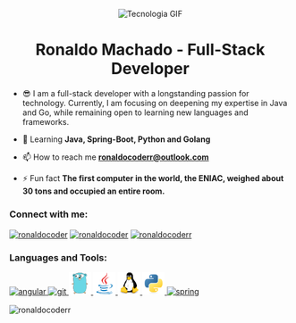 <p align="center">
  <img src="https://i.giphy.com/media/v1.Y2lkPTc5MGI3NjExcmI5MmRpNHJ0am5zdjdjc3Zkczl2YXZ5c2o2a3pxZHNlcHR6NHZsaCZlcD12MV9pbnRlcm5hbF9naWZfYnlfaWQmY3Q9Zw/xUPGcEliCc7bETyfO8/giphy.gif" alt="Tecnologia GIF">
</p>

<h1 align="center"> Ronaldo Machado - Full-Stack Developer</h1>

- 😎 I am a full-stack developer with a longstanding passion for technology. Currently, I am focusing on deepening my expertise in Java and Go, while remaining open to learning new languages and frameworks.
- 🌱 Learning **Java, Spring-Boot, Python and Golang**

- 📫 How to reach me **ronaldocoderr@outlook.com** 

- ⚡ Fun fact **The first computer in the world, the ENIAC, weighed about 30 tons and occupied an entire room.**

<h3 align="left">Connect with me:</h3>
<p align="left">
<a href="https://twitter.com/ronaldocoder" target="blank"><img align="center" src="https://raw.githubusercontent.com/rahuldkjain/github-profile-readme-generator/master/src/images/icons/Social/twitter.svg" alt="ronaldocoder" height="30" width="40" /></a>
<a href="https://linkedin.com/in/ronaldocoder" target="blank"><img align="center" src="https://raw.githubusercontent.com/rahuldkjain/github-profile-readme-generator/master/src/images/icons/Social/linked-in-alt.svg" alt="ronaldocoder" height="30" width="40" /></a>
<a href="https://instagram.com/ronaldocoderr" target="blank"><img align="center" src="https://raw.githubusercontent.com/rahuldkjain/github-profile-readme-generator/master/src/images/icons/Social/instagram.svg" alt="ronaldocoderr" height="30" width="40" /></a>
</p>

<h3 align="left">Languages and Tools:</h3>
<p align="left"> <a href="https://angular.io" target="_blank" rel="noreferrer"> <img src="https://angular.io/assets/images/logos/angular/angular.svg" alt="angular" width="40" height="40"/> </a> <a href="https://git-scm.com/" target="_blank" rel="noreferrer"> <img src="https://www.vectorlogo.zone/logos/git-scm/git-scm-icon.svg" alt="git" width="40" height="40"/> </a> <a href="https://golang.org" target="_blank" rel="noreferrer"> <img src="https://raw.githubusercontent.com/devicons/devicon/master/icons/go/go-original.svg" alt="go" width="40" height="40"/> </a> <a href="https://www.java.com" target="_blank" rel="noreferrer"> <img src="https://raw.githubusercontent.com/devicons/devicon/master/icons/java/java-original.svg" alt="java" width="40" height="40"/> </a> <a href="https://www.linux.org/" target="_blank" rel="noreferrer"> <img src="https://raw.githubusercontent.com/devicons/devicon/master/icons/linux/linux-original.svg" alt="linux" width="40" height="40"/> </a> <a href="https://www.python.org" target="_blank" rel="noreferrer"> <img src="https://raw.githubusercontent.com/devicons/devicon/master/icons/python/python-original.svg" alt="python" width="40" height="40"/> </a> <a href="https://spring.io/" target="_blank" rel="noreferrer"> <img src="https://www.vectorlogo.zone/logos/springio/springio-icon.svg" alt="spring" width="40" height="40"/> </a> </p>



<p><img align="center" src="https://github-readme-stats.vercel.app/api/top-langs?username=ronaldocoderr&show_icons=true&locale=en&layout=compact" alt="ronaldocoderr" /></p>
